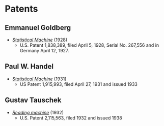 # Patents

## Emmanuel Goldberg

- [*Statistical Machine*](https://patents.google.com/patent/US1838389A/) (1928)
    - U.S. Patent 1,838,389, filed April 5, 1928, Serial No. 267,556 and in Germany April 12, 1927.

## Paul W. Handel

- [*Statistical Machine*](https://patents.google.com/patent/US1915993A/) (1931)
    - US Patent 1,915,993, filed April 27, 1931 and issued 1933

## Gustav Tauschek

- [*Reading machine*](https://patents.google.com/patent/US2115563A/) (1932)
    - U.S. Patent 2,115,563, filed 1932 and issued 1938

